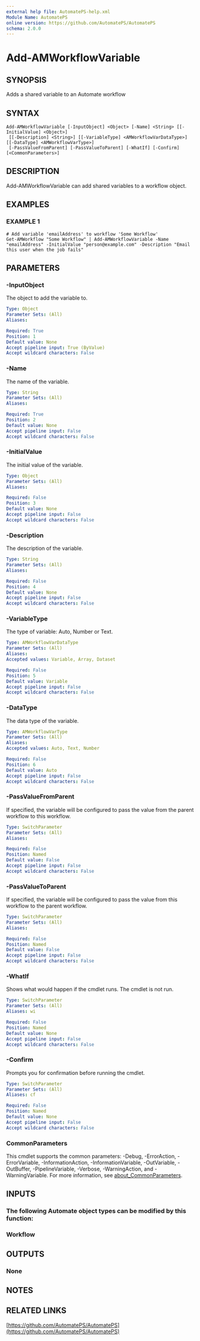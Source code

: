```yaml
---
external help file: AutomatePS-help.xml
Module Name: AutomatePS
online version: https://github.com/AutomatePS/AutomatePS
schema: 2.0.0
---
```


# Add-AMWorkflowVariable

## SYNOPSIS
Adds a shared variable to an Automate workflow

## SYNTAX

```
Add-AMWorkflowVariable [-InputObject] <Object> [-Name] <String> [[-InitialValue] <Object>]
 [[-Description] <String>] [[-VariableType] <AMWorkflowVarDataType>] [[-DataType] <AMWorkflowVarType>]
 [-PassValueFromParent] [-PassValueToParent] [-WhatIf] [-Confirm] [<CommonParameters>]
```

## DESCRIPTION
Add-AMWorkflowVariable can add shared variables to a workflow object.

## EXAMPLES

### EXAMPLE 1
```
# Add variable 'emailAddress' to workflow 'Some Workflow'
Get-AMWorkflow "Some Workflow" | Add-AMWorkflowVariable -Name "emailAddress" -InitialValue "person@example.com" -Description "Email this user when the job fails"
```

## PARAMETERS

### -InputObject
The object to add the variable to.

```yaml
Type: Object
Parameter Sets: (All)
Aliases:

Required: True
Position: 1
Default value: None
Accept pipeline input: True (ByValue)
Accept wildcard characters: False
```

### -Name
The name of the variable.

```yaml
Type: String
Parameter Sets: (All)
Aliases:

Required: True
Position: 2
Default value: None
Accept pipeline input: False
Accept wildcard characters: False
```

### -InitialValue
The initial value of the variable.

```yaml
Type: Object
Parameter Sets: (All)
Aliases:

Required: False
Position: 3
Default value: None
Accept pipeline input: False
Accept wildcard characters: False
```

### -Description
The description of the variable.

```yaml
Type: String
Parameter Sets: (All)
Aliases:

Required: False
Position: 4
Default value: None
Accept pipeline input: False
Accept wildcard characters: False
```

### -VariableType
The type of variable: Auto, Number or Text.

```yaml
Type: AMWorkflowVarDataType
Parameter Sets: (All)
Aliases:
Accepted values: Variable, Array, Dataset

Required: False
Position: 5
Default value: Variable
Accept pipeline input: False
Accept wildcard characters: False
```

### -DataType
The data type of the variable.

```yaml
Type: AMWorkflowVarType
Parameter Sets: (All)
Aliases:
Accepted values: Auto, Text, Number

Required: False
Position: 6
Default value: Auto
Accept pipeline input: False
Accept wildcard characters: False
```

### -PassValueFromParent
If specified, the variable will be configured to pass the value from the parent workflow to this workflow.

```yaml
Type: SwitchParameter
Parameter Sets: (All)
Aliases:

Required: False
Position: Named
Default value: False
Accept pipeline input: False
Accept wildcard characters: False
```

### -PassValueToParent
If specified, the variable will be configured to pass the value from this workflow to the parent workflow.

```yaml
Type: SwitchParameter
Parameter Sets: (All)
Aliases:

Required: False
Position: Named
Default value: False
Accept pipeline input: False
Accept wildcard characters: False
```

### -WhatIf
Shows what would happen if the cmdlet runs.
The cmdlet is not run.

```yaml
Type: SwitchParameter
Parameter Sets: (All)
Aliases: wi

Required: False
Position: Named
Default value: None
Accept pipeline input: False
Accept wildcard characters: False
```

### -Confirm
Prompts you for confirmation before running the cmdlet.

```yaml
Type: SwitchParameter
Parameter Sets: (All)
Aliases: cf

Required: False
Position: Named
Default value: None
Accept pipeline input: False
Accept wildcard characters: False
```

### CommonParameters
This cmdlet supports the common parameters: -Debug, -ErrorAction, -ErrorVariable, -InformationAction, -InformationVariable, -OutVariable, -OutBuffer, -PipelineVariable, -Verbose, -WarningAction, and -WarningVariable. For more information, see [about_CommonParameters](http://go.microsoft.com/fwlink/?LinkID=113216).

## INPUTS

### The following Automate object types can be modified by this function:
### Workflow
## OUTPUTS

### None
## NOTES

## RELATED LINKS

[https://github.com/AutomatePS/AutomatePS](https://github.com/AutomatePS/AutomatePS)


